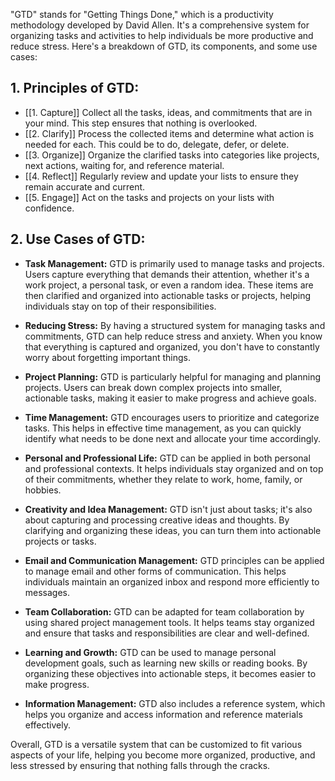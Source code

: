 "GTD" stands for "Getting Things Done," which is a productivity methodology developed by David Allen. It's a comprehensive system for organizing tasks and activities to help individuals be more productive and reduce stress. Here's a breakdown of GTD, its components, and some use cases:

## **1. Principles of GTD:**

- [[1. Capture]] Collect all the tasks, ideas, and commitments that are in your mind. This step ensures that nothing is overlooked.
- [[2. Clarify]] Process the collected items and determine what action is needed for each. This could be to do, delegate, defer, or delete.
- [[3. Organize]] Organize the clarified tasks into categories like projects, next actions, waiting for, and reference material.
- [[4. Reflect]]  Regularly review and update your lists to ensure they remain accurate and current.
- [[5. Engage]] Act on the tasks and projects on your lists with confidence.

## **2. Use Cases of GTD:**

- **Task Management:** GTD is primarily used to manage tasks and projects. Users capture everything that demands their attention, whether it's a work project, a personal task, or even a random idea. These items are then clarified and organized into actionable tasks or projects, helping individuals stay on top of their responsibilities.
    
- **Reducing Stress:** By having a structured system for managing tasks and commitments, GTD can help reduce stress and anxiety. When you know that everything is captured and organized, you don't have to constantly worry about forgetting important things.
    
- **Project Planning:** GTD is particularly helpful for managing and planning projects. Users can break down complex projects into smaller, actionable tasks, making it easier to make progress and achieve goals.
    
- **Time Management:** GTD encourages users to prioritize and categorize tasks. This helps in effective time management, as you can quickly identify what needs to be done next and allocate your time accordingly.
    
- **Personal and Professional Life:** GTD can be applied in both personal and professional contexts. It helps individuals stay organized and on top of their commitments, whether they relate to work, home, family, or hobbies.
    
- **Creativity and Idea Management:** GTD isn't just about tasks; it's also about capturing and processing creative ideas and thoughts. By clarifying and organizing these ideas, you can turn them into actionable projects or tasks.
    
- **Email and Communication Management:** GTD principles can be applied to manage email and other forms of communication. This helps individuals maintain an organized inbox and respond more efficiently to messages.
    
- **Team Collaboration:** GTD can be adapted for team collaboration by using shared project management tools. It helps teams stay organized and ensure that tasks and responsibilities are clear and well-defined.
    
- **Learning and Growth:** GTD can be used to manage personal development goals, such as learning new skills or reading books. By organizing these objectives into actionable steps, it becomes easier to make progress.
    
- **Information Management:** GTD also includes a reference system, which helps you organize and access information and reference materials effectively.
    

Overall, GTD is a versatile system that can be customized to fit various aspects of your life, helping you become more organized, productive, and less stressed by ensuring that nothing falls through the cracks.